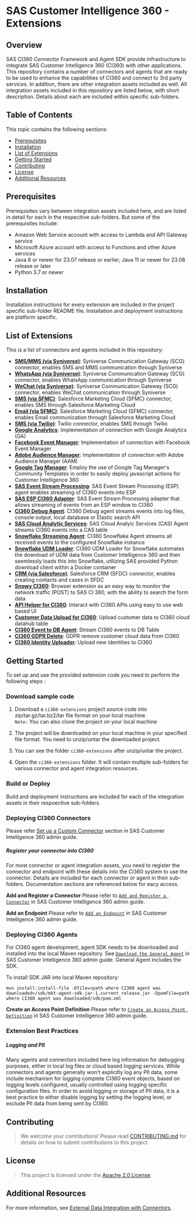 # SAS Customer Intelligence 360 - Extensions


## Overview
SAS CI360 Connector Framework and Agent SDK provide infrastructure to integrate SAS Customer Intelligence 360 (CI360) with other applications. This repository contains a number of connectors and agents that are ready to be used to enhance the capabilities of CI360 and connect to 3rd party services. In addition, there are other integration assets included as well. All integration assets included in this repository are listed below, with short description. Details about each are included within specific sub-folders.

## Table of Contents

This topic contains the following sections:
* <a href="#prerequisites">Prerequisites</a>
* <a href="#installation">Installation</a>
* <a href="#list-of-extensions">List of Extensions</a>
* <a href="#getting-started">Getting Started</a>
* <a href="#contributing">Contributing</a>
* <a href="#license">License</a>
* <a href="#resources">Additional Resources</a>

## Prerequisites

Prerequisites vary between integration assets included here, and are listed in detail for each in the respecitive sub-folders. But some of the prerequisites include:
- Amazon Web Service account with access to Lambda and API Gateway service
- Microsoft Azure account with access to Functions and other Azure services
- Java 8 or newer for 23.07 release or earlier, Java 11 or newer for 23.08 release or later
- Python 3.7 or newer

## Installation

Installation instructions for every extension are included in the project specific sub-folder README file. Installation and deployment instructions are platform specific.

## List of Extensions

This is a list of connectors and agents included in this repository:
- [__SMS/MMS (via Syniverse)__](code/ci360-scg-connector): Syniverse Communication Gateway (SCG) connector, enables SMS and MMS communication through Syniverse
- [__WhatsApp (via Syniverse)__](code/ci360-scg-connector): Syniverse Communication Gateway (SCG) connector, enables WhatsApp communication through Syniverse
- [__WeChat (via Syniverse)__](code/ci360-scg-connector): Syniverse Communication Gateway (SCG) connector, enables WeChat communication through Syniverse
- [__SMS (via SFMC)__](code/ci360-sfmc-connector): Salesforce Marketing Cloud (SFMC) connector, enables SMS through Salesforce Marketing Cloud
- [__Email (via SFMC)__](code/ci360-sfmc-connector): Salesforce Marketing Cloud (SFMC) connector, enables Email communication through Salesforce Marketing Cloud
- [__SMS (via Twilio)__](code/ci360-twilio-connector): Twilio connector, enables SMS through Twilio
- [__Google Analytics__](code/google-analytics-integration): Implementation of connection with Google Analytics (GA)
- [__Facebook Event Manager__](code/facebook-event-manager-integration): Implementation of connection with Facebook Event Manager
- [__Adobe Audience Manager__](code/adobe-audience-manager-integration): Implementation of connection with Adobe Audience Manager (AAM)
- [__Google Tag Manager__](https://github.com/sassoftware/sas-ci360-template-google-tag-manager): Employ the use of Google Tag Manager's Community Templates in order to easily deploy javascript actions for Customer Intelligence 360
- [__SAS Event Stream Processing__](code/ci360-esp-agent): SAS Event Stream Processing (ESP) agent enables streaming of CI360 events into ESP
- [__SAS ESP CI360 Adapter__](code/esp-ci360-adapter): SAS Event Stream Processing adapter that allows streaming of events from an ESP window to CI360
- [__CI360 Debug Agent__](code/ci360-debug-agent): CI360 Debug agent streams events into log files, console output, local database or Elastic search API
- [__SAS Cloud Analytic Services__](code/ci360-cas-agent): SAS Cloud Analyic Services (CAS) Agent streams CI360 events into a CAS table
- [__Snowflake Streaming Agent__](code/ci360-snowflake-agent): CI360 Snowflake Agent streams all received events to the configured Snowflake instance
- [__Snowflake UDM Loader__](code/ci360-udm-loader-snowflake): CI360 UDM Loader for Snowflake automates the download of UDM data from Customer Intelligence 360 and then seemlessly loads this into Snowflake, utilizing SAS provided Python download client within a Docker container
- [__CRM (via Salesforce)__](code/ci360-sfdc-connector): Salesforce CRM (SFDC) connector, enables creating contacts and cases in SFDC
- [__Snowy CI360__](code/snowy): Browser extension as an easy way to monitor the network traffic (POST) to SAS CI 360, with the ability to search the form data
- [__API Helper for CI360__](code/ci360-api-helper): Interact with CI360 APIs using easy to use web based UI
- [__Customer Data Upload for CI360__](code/ci360-customer-data-uploader): Upload customer data to CI360 cloud datahub table
- [__CI360 Event to DB Agent__](code/ci360-events-to-db-agent): Stream CI360 events to DB Table
- [__CI360 GDPR Delete__](code/ci360-gdpr-delete): GDPR remove customer cloud data from CI360
- [__CI360 Identity Uploader__](code/ci360-new-identities-uploader): Upload new identities to CI360


## Getting Started

To set up and use the provided extension code you need to perform the following steps :

### Download sample code
1. Download a `ci360-extensions` project source code into zip/tar.gz/tar.bz2/tar file format on your local machine.<br/>
   `Note:` You can also clone the project on your local machine

2. The project will be downloaded on your local machine in your specified file format. You need to unzip/untar the downloaded project.  

3. You can see the folder `ci360-extensions` after unzip/untar the project.

4. Open the `ci360-extensions` folder. It will contain multiple sub-folders for various connector and agent integration resources.

### Build or Deploy
Build and deployment instructions are included for each of the integration assets in their respoective sub-folders.


### Deploying CI360 Connectors
Please refer [Set up a Custom Connector](https://go.documentation.sas.com/doc/en/cintcdc/production.a/cintag/ext-connectors-custom.htm) section in SAS Customer Intelligence 360 admin guide.

##### Register your connector into CI360

For most connector or agent integration assets, you need to register the connector and endpoint with these details into the CI360 system to use the connector. Details are included for each connector or agent in their sub-folders. Documentation sections are referenced below for eacy access.

**Add and Register a Connector**
Please refer to [`Add and Register a Connector`](https://go.documentation.sas.com/doc/en/cintcdc/production.a/cintag/ext-connectors-add.htm) in SAS Customer Intelligence 360 admin guide.

**Add an Endpoint**
Please refer to [`Add an Endpoint`](https://go.documentation.sas.com/doc/en/cintcdc/production.a/cintag/ext-connectors-add-endpoint.htm) in SAS Customer Intelligence 360 admin guide.

### Deploying CI360 Agents

For CI360 agent development, agent SDK needs to be downloaded and installed into the local Maven repository. See [`Download the General Agent`](https://go.documentation.sas.com/doc/en/cintcdc/production.a/cintag/gen-access-download.htm) in SAS Customer Intelligence 360 admin guide. General Agent includes the SDK.

To install SDK JAR into local Maven repository:
```
mvn install:install-file -Dfile=<path where CI360 agent was downloaded>/sdk/mkt-agent-sdk-jar-1.current release.jar -DpomFile=path where CI360 agent was downloaded/sdk/pom.xml
```

**Create an Access Point Definition**
Please refer to [`Create an Access Point Definition`](https://go.documentation.sas.com/doc/en/cintcdc/production.a/cintag/extapi-config-agentdefa.htm) in SAS Customer Intelligence 360 admin guide.

### Extension Best Practices

##### Logging and PII

Many agents and connectors included here log information for debugging purposes, either in local log files or cloud based logging services. While connectors and agents generally won't explicitly log any PII data, some include mechanism for logging complete CI360 event objects, based on logging levels configured, usually controlled using logging specific configuration files. In order to avoid logging or storage of PII data, it is a best practice to either disable logging by setting the logging level, or exclude PII data from being sent by CI360.

## Contributing

> We welcome your contributions! Please read [CONTRIBUTING.md](CONTRIBUTING.md) for details on how to submit contributions to this project. 


## License

> This project is licensed under the [Apache 2.0 License](LICENSE).


## Additional Resources

For more information, see [External Data Integration with Connectors](http://documentation.sas.com/?cdcId=cintcdc&cdcVersion=production.a&docsetId=cintag&docsetTarget=ext-connectors-manage.htm&locale=en#p0uwf5nm4rrkn1n1gwrm03rh911r).